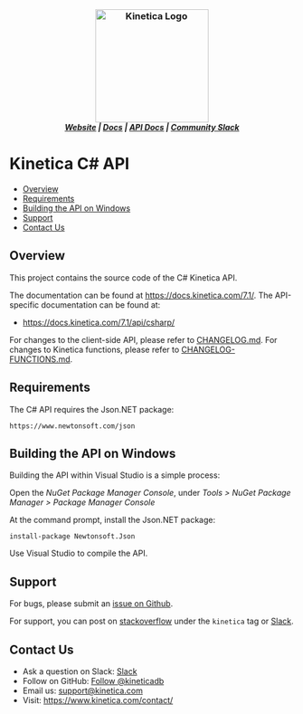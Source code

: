 <h3 align="center" style="margin:0px">
	<img width="200" src="https://2wz2rk1b7g6s3mm3mk3dj0lh-wpengine.netdna-ssl.com/wp-content/uploads/2018/08/kinetica_logo.svg" alt="Kinetica Logo"/>
</h3>
<h5 align="center" style="margin:0px">
	<a href="https://www.kinetica.com/">Website</a>
	|
	<a href="https://docs.kinetica.com/7.1/">Docs</a>
	|
	<a href="https://docs.kinetica.com/7.1/api/csharp/">API Docs</a>
	|
	<a href="https://join.slack.com/t/kinetica-community/shared_invite/zt-1bt9x3mvr-uMKrXlSDXfy3oU~sKi84qg">Community Slack</a>   
</h5>


# Kinetica C# API

-  [Overview](#overview)
-  [Requirements](#requirements)
-  [Building the API on Windows](#building-the-api-on-windows)
-  [Support](#support)
-  [Contact Us](#contact-us)
 

## Overview

This project contains the source code of the C# Kinetica API.

The documentation can be found at https://docs.kinetica.com/7.1/.
The API-specific documentation can be found at:

* https://docs.kinetica.com/7.1/api/csharp/


For changes to the client-side API, please refer to
[CHANGELOG.md](CHANGELOG.md).  For
changes to Kinetica functions, please refer to
[CHANGELOG-FUNCTIONS.md](CHANGELOG-FUNCTIONS.md).


## Requirements

The C# API requires the Json.NET package:

    https://www.newtonsoft.com/json


## Building the API on Windows

Building the API within Visual Studio is a simple process:

Open the *NuGet Package Manager Console*, under
*Tools > NuGet Package Manager > Package Manager Console*

At the command prompt, install the Json.NET package:

```
install-package Newtonsoft.Json
```

Use Visual Studio to compile the API.


## Support

For bugs, please submit an
[issue on Github](https://github.com/kineticadb/kinetica-api-cs/issues).

For support, you can post on
[stackoverflow](https://stackoverflow.com/questions/tagged/kinetica) under the
``kinetica`` tag or
[Slack](https://join.slack.com/t/kinetica-community/shared_invite/zt-1bt9x3mvr-uMKrXlSDXfy3oU~sKi84qg).


## Contact Us

* Ask a question on Slack:
  [Slack](https://join.slack.com/t/kinetica-community/shared_invite/zt-1bt9x3mvr-uMKrXlSDXfy3oU~sKi84qg)
* Follow on GitHub:
  [Follow @kineticadb](https://github.com/kineticadb) 
* Email us:  <support@kinetica.com>
* Visit:  <https://www.kinetica.com/contact/>
